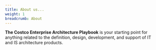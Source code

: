 ```yaml
---
title: About us...
weight: 1
breadcrumb: About
---
```


**The Costco Enterprise Architecture Playbook** is your starting point for anything related to the definition, design, development, and support of IT and IS architecture products.
